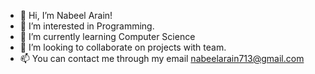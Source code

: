 - 👋 Hi, I’m Nabeel Arain!
- 👀 I’m interested in Programming.
- 🌱 I’m currently learning Computer Science
- 💞️ I’m looking to collaborate on projects with team.
- 📫 You can contact me through my email nabeelarain713@gmail.com

<!---
nabeelarain713/nabeelarain713 is a ✨ special ✨ repository because its `README.md` (this file) appears on your GitHub profile.
You can click the Preview link to take a look at your changes.
--->
